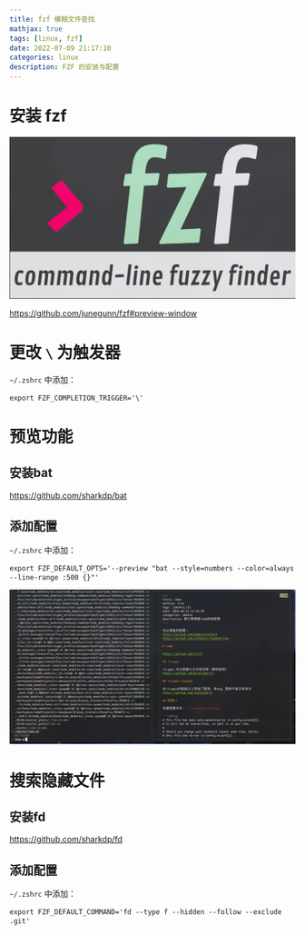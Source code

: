 ```yaml
---
title: fzf 模糊文件查找
mathjax: true
tags: [linux, fzf]
date: 2022-07-09 21:17:10
categories: linux 
description: FZF 的安装与配置
---
```




# 安装 fzf
![fzf](./fzf/fzf.png)

https://github.com/junegunn/fzf#preview-window


# 更改 `\` 为触发器

`~/.zshrc` 中添加：

```
export FZF_COMPLETION_TRIGGER='\'
```

# 预览功能

## 安装bat
https://github.com/sharkdp/bat

## 添加配置
`~/.zshrc` 中添加：
```
export FZF_DEFAULT_OPTS='--preview "bat --style=numbers --color=always --line-range :500 {}"'
```
![batpreview](./fzf/batpreview.png)



# 搜索隐藏文件

## 安装fd
https://github.com/sharkdp/fd

## 添加配置

`~/.zshrc` 中添加：

```
export FZF_DEFAULT_COMMAND='fd --type f --hidden --follow --exclude .git'
```

